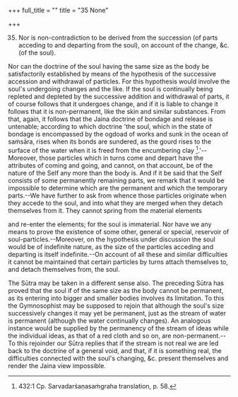 +++
full_title = ""
title = "35 None"

+++


35. Nor is non-contradiction to be derived from the succession (of parts acceding to and departing from the soul), on account of the change, &c. (of the soul).

Nor can the doctrine of the soul having the same size as the body be satisfactorily established by means of the hypothesis of the successive accession and withdrawal of particles. For this hypothesis would involve the soul's undergoing changes and the like. If the soul is continually being repleted and depleted by the successive addition and withdrawal of parts, it of course follows that it undergoes change, and if it is liable to change it follows that it is non-permanent, like the skin and similar substances. From that, again, it follows that the Jaina doctrine of bondage and release is untenable; according to which doctrine 'the soul, which in the state of bondage is encompassed by the ogdoad of works and sunk in the ocean of saṁsāra, rises when its bonds are sundered, as the gourd rises to the surface of the water when it is freed from the encumbering clay [^fn_419].'--Moreover, those particles which in turns come and depart have the attributes of coming and going, and cannot, on that account, be of the nature of the Self any more than the body is. And if it be said that the Self consists of some permanently remaining parts, we remark that it would be impossible to determine which are the permanent and which the temporary parts.--We have further to ask from whence those particles originate when they accede to the soul, and into what they are merged when they detach themselves from it. They cannot spring from the material elements

[^fn_419]: 432:1 Cp. Sarvadarśaṇasaṁgraha translation, p. 58.

and re-enter the elements; for the soul is immaterial. Nor have we any means to prove the existence of some other, general or special, reservoir of soul-particles.--Moreover, on the hypothesis under discussion the soul would be of indefinite nature, as the size of the particles acceding and departing is itself indefinite.--On account of all these and similar difficulties it cannot be maintained that certain particles by turns attach themselves to, and detach themselves from, the soul.

The Sūtra may be taken in a different sense also. The preceding Sūtra has proved that the soul if of the same size as the body cannot be permanent, as its entering into bigger and smaller bodies involves its limitation. To this the Gymnosophist may be supposed to rejoin that although the soul's size successively changes it may yet be permanent, just as the stream of water is permanent (although the water continually changes). An analogous instance would be supplied by the permanency of the stream of ideas while the individual ideas, as that of a red cloth and so on, are non-permanent.--To this rejoinder our Sūtra replies that if the stream is not real we are led back to the doctrine of a general void, and that, if it is something real, the difficulties connected with the soul's changing, &c. present themselves and render the Jaina view impossible.

